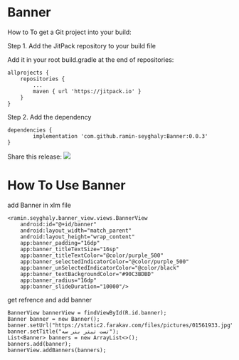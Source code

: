 # Banner
How to
To get a Git project into your build:

Step 1. Add the JitPack repository to your build file

Add it in your root build.gradle at the end of repositories:

	allprojects {
		repositories {
			...
			maven { url 'https://jitpack.io' }
		}
	}
Step 2. Add the dependency

	dependencies {
	        implementation 'com.github.ramin-seyghaly:Banner:0.0.3'
	}
Share this release:
[![](https://jitpack.io/v/ramin-seyghaly/Banner.svg)](https://jitpack.io/#ramin-seyghaly/Banner)

# How To Use Banner    
add Banner in xlm file

    <ramin.seyghaly.banner_view.views.BannerView
        android:id="@+id/banner"
        android:layout_width="match_parent"
        android:layout_height="wrap_content"
        app:banner_padding="16dp"
        app:banner_titleTextSize="16sp"
        app:banner_titleTextColor="@color/purple_500"
        app:banner_selectedIndicatorColor="@color/purple_500"
        app:banner_unSelectedIndicatorColor="@color/black"
        app:banner_textBackgroundColor="#90C3BDBD"
        app:banner_radius="16dp"
        app:banner_slideDuration="10000"/>
	
get refrence and add banner

    BannerView bannerView = findViewById(R.id.banner);
    Banner banner = new Banner();
    banner.setUrl("https://static2.farakav.com/files/pictures/01561933.jpg");
    banner.setTitle("تست تیتر بنر سه");
    List<Banner> banners = new ArrayList<>();
    banners.add(banner);
    bannerView.addBanners(banners);
